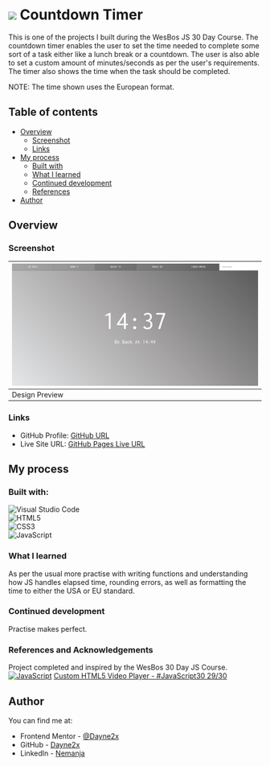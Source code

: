 # ![](https://img.shields.io/badge/JavaScript-323330?style=for-the-badge&logo=javascript&logoColor=F7DF1E) Countdown Timer

This is one of the projects I built during the WesBos JS 30 Day Course. The countdown timer enables the user to set the time needed to complete some sort of a
task either like a lunch break or a countdown. The user is also able to set a custom amount of minutes/seconds as per the user's requirements.
The timer also shows the time when the task should be completed.

NOTE: The time shown uses the European format.

## Table of contents

- [Overview](#overview)
  - [Screenshot](#screenshot)
  - [Links](#links)
- [My process](#my-process)
  - [Built with](#built-with)
  - [What I learned](#what-i-learned)
  - [Continued development](#continued-development)
  - [References](#references)
- [Author](#author)

## Overview

### Screenshot
| ![](./images/design.png) 
| ------------------------------ |
| Design Preview                |

### Links

- GitHub Profile: [GitHub URL](https://github.com/Dayne2x)
- Live Site URL: [GitHub Pages Live URL](https://dayne2x.github.io/HTML5-Video-Player/)

## My process

### Built with:

![Visual Studio Code](https://img.shields.io/badge/Visual%20Studio%20Code-0078d7.svg?style=for-the-badge&logo=visual-studio-code&logoColor=white) <br>
![HTML5](https://img.shields.io/badge/html5-%23E34F26.svg?style=for-the-badge&logo=html5&logoColor=white) <br>
![CSS3](https://img.shields.io/badge/css3-%231572B6.svg?style=for-the-badge&logo=css3&logoColor=white) <br>
![JavaScript](https://img.shields.io/badge/javascript-%23323330.svg?style=for-the-badge&logo=javascript&logoColor=%23F7DF1E)


### What I learned

As per the usual more practise with writing functions and understanding how JS handles elapsed time, rounding errors, as well as formatting the time to either the USA or EU 
standard.


### Continued development

Practise makes perfect.

### References and Acknowledgements

Project completed and inspired by the WesBos 30 Day JS Course. <br>
[![JavaScript](https://img.shields.io/badge/--F7DF1E?logo=javascript&logoColor=000)](https://www.javascript.com/)
[ Custom HTML5 Video Player - #JavaScript30 29/30 ](https://www.youtube.com/watch?v=LAaf7-WuJJQ)


## Author
You can find me at:

- Frontend Mentor - [@Dayne2x](https://www.frontendmentor.io/profile/Dayne2x)
- GitHub - [Dayne2x](https://github.com/Dayne2x)
- LinkedIn - [Nemanja](https://www.linkedin.com/in/nemanjadayne/)
